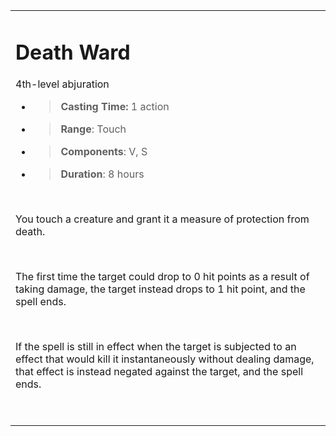 
<table><tbody><tr class="odd"><td><h1 id="death-ward"><strong>Death Ward</strong></h1><p>4th-level abjuration</p><ul><li><blockquote><p><strong>Casting Time:</strong> 1 action</p></blockquote></li><li><blockquote><p><strong>Range</strong>: Touch</p></blockquote></li><li><blockquote><p><strong>Components</strong>: V, S</p></blockquote></li><li><blockquote><p><strong>Duration</strong>: 8 hours</p></blockquote></li></ul><p> </p><p>You touch a creature and grant it a measure of protection from death.</p><p> </p><p>The first time the target could drop to 0 hit points as a result of taking damage, the target instead drops to 1 hit point, and the spell ends.</p><p> </p><p>If the spell is still in effect when the target is subjected to an effect that would kill it instantaneously without dealing damage, that effect is instead negated against the target, and the spell ends.</p><p> </p></td></tr></tbody></table>